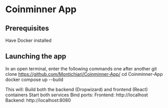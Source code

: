 ﻿# Coinminner App

## Prerequisites
Have Docker installed

## Launching the app
In an open terminal, enter the following commands one after another
  git clone https://github.com/Montichiari/Coinminner-App/
  cd Coinminner-App
  docker compose up --build

This will:
Build both the backend (Dropwizard) and frontend (React) containers
Start both services
Bind ports:
  Frontend: http://localhost
  Backend: http://localhost:8080
